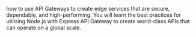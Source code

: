 how to use API Gateways to create edge services that are secure, dependable, and high-performing. You will learn the best practices for utilising Node.js with Express API Gateway to create world-class APIs that can operate on a global scale.
